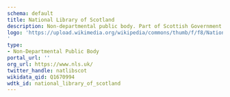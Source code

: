 ```yaml
---
schema: default
title: National Library of Scotland
description: Non-departmental public body. Part of Scottish Government
logo: 'https://upload.wikimedia.org/wikipedia/commons/thumb/f/f8/National_Library_of_Scotland_logo.svg/1920px-National_Library_of_Scotland_logo.svg.png
'
type:
- Non-Departmental Public Body
portal_url: ''
org_url: https://www.nls.uk/
twitter_handle: natlibscot
wikidata_qid: Q1670994
wdtk_id: national_library_of_scotland
---
```

